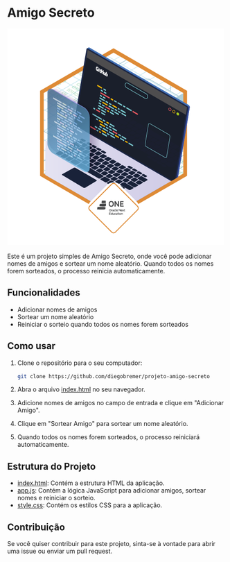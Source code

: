 # Amigo Secreto

![Badge OneOracle](./badge_oneOracle.webp)

Este é um projeto simples de Amigo Secreto, onde você pode adicionar nomes de amigos e sortear um nome aleatório. Quando todos os nomes forem sorteados, o processo reinicia automaticamente.

## Funcionalidades

- Adicionar nomes de amigos
- Sortear um nome aleatório
- Reiniciar o sorteio quando todos os nomes forem sorteados

## Como usar

1. Clone o repositório para o seu computador:
    ```bash
    git clone https://github.com/diegobremer/projeto-amigo-secreto
    ```

2. Abra o arquivo [index.html](http://_vscodecontentref_/0) no seu navegador.

3. Adicione nomes de amigos no campo de entrada e clique em "Adicionar Amigo".

4. Clique em "Sortear Amigo" para sortear um nome aleatório.

5. Quando todos os nomes forem sorteados, o processo reiniciará automaticamente.

## Estrutura do Projeto

- [index.html](http://_vscodecontentref_/1): Contém a estrutura HTML da aplicação.
- [app.js](http://_vscodecontentref_/2): Contém a lógica JavaScript para adicionar amigos, sortear nomes e reiniciar o sorteio.
- [style.css](http://_vscodecontentref_/3): Contém os estilos CSS para a aplicação.

## Contribuição

Se você quiser contribuir para este projeto, sinta-se à vontade para abrir uma issue ou enviar um pull request.
